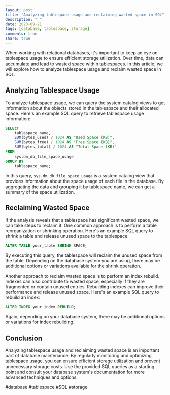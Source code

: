 ```yaml
---
layout: post
title: "Analyzing tablespace usage and reclaiming wasted space in SQL"
description: " "
date: 2023-09-21
tags: [database, tablespace, storage]
comments: true
share: true
---
```


When working with relational databases, it's important to keep an eye on tablespace usage to ensure efficient storage utilization. Over time, data can accumulate and lead to wasted space within tablespaces. In this article, we will explore how to analyze tablespace usage and reclaim wasted space in SQL.

## Analyzing Tablespace Usage

To analyze tablespace usage, we can query the system catalog views to get information about the objects stored in the tablespace and their allocated space. Here's an example SQL query to retrieve tablespace usage information:

```sql
SELECT 
    tablespace_name,
    SUM(bytes_used) / 1024 AS "Used Space (KB)",
    SUM(bytes_free) / 1024 AS "Free Space (KB)",
    SUM(bytes_total) / 1024 AS "Total Space (KB)"
FROM 
    sys.dm_db_file_space_usage
GROUP BY 
    tablespace_name;
```
In this query, `sys.dm_db_file_space_usage` is a system catalog view that provides information about the space usage of each file in the database. By aggregating the data and grouping it by tablespace name, we can get a summary of the space utilization.

## Reclaiming Wasted Space

If the analysis reveals that a tablespace has significant wasted space, we can take steps to reclaim it. One common approach is to perform a table reorganization or shrinking operation. Here's an example SQL query to shrink a table and release unused space to the tablespace:

```sql
ALTER TABLE your_table SHRINK SPACE;
```
 By executing this query, the tablespace will reclaim the unused space from the table. Depending on the database system you are using, there may be additional options or variations available for the shrink operation.

Another approach to reclaim wasted space is to perform an index rebuild. Indexes can also contribute to wasted space, especially if they are fragmented or contain unused entries. Rebuilding indexes can improve their performance and release unused space. Here's an example SQL query to rebuild an index:

```sql
ALTER INDEX your_index REBUILD;
```
Again, depending on your database system, there may be additional options or variations for index rebuilding.

## Conclusion

Analyzing tablespace usage and reclaiming wasted space is an important part of database maintenance. By regularly monitoring and optimizing tablespace usage, you can ensure efficient storage utilization and prevent unnecessary storage costs. Use the provided SQL queries as a starting point and consult your database system's documentation for more advanced techniques and options.

#database #tablespace #SQL #storage